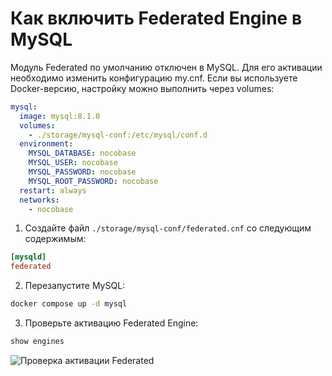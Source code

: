 # Как включить Federated Engine в MySQL

Модуль Federated по умолчанию отключен в MySQL. Для его активации необходимо изменить конфигурацию my.cnf. Если вы используете Docker-версию, настройку можно выполнить через volumes:

```yml
mysql:
  image: mysql:8.1.0
  volumes:
    - ./storage/mysql-conf:/etc/mysql/conf.d
  environment:
    MYSQL_DATABASE: nocobase
    MYSQL_USER: nocobase
    MYSQL_PASSWORD: nocobase
    MYSQL_ROOT_PASSWORD: nocobase
  restart: always
  networks:
    - nocobase
```

1. Создайте файл `./storage/mysql-conf/federated.cnf` со следующим содержимым:

```conf
[mysqld]
federated
```

2. Перезапустите MySQL:

```bash
docker compose up -d mysql
```

3. Проверьте активацию Federated Engine:

```sql
show engines
```

![Проверка активации Federated](https://static-docs.nocobase.com/ac5d97cf902ad164e141633a41a23e46.png)
